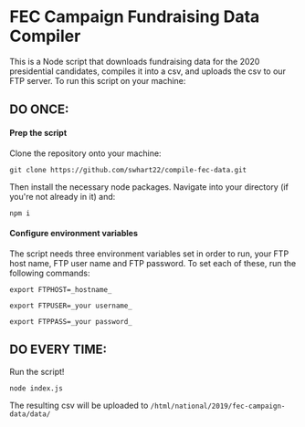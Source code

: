 # FEC Campaign Fundraising Data Compiler

This is a Node script that downloads fundraising data for the 2020 presidential candidates, compiles it into a csv, and uploads the csv to our FTP server. To run this script on your machine:

## DO ONCE:

#### Prep the script

Clone the repository onto your machine:

`git clone https://github.com/swhart22/compile-fec-data.git`

Then install the necessary node packages. Navigate into your directory (if you're not already in it) and:

`npm i`

#### Configure environment variables

The script needs three environment variables set in order to run, your FTP host name, FTP user name and FTP password. To set each of these, run the following commands:

`export FTPHOST=_hostname_`

`export FTPUSER=_your username_`

`export FTPPASS=_your password_`

## DO EVERY TIME:

Run the script!

`node index.js`

The resulting csv will be uploaded to `/html/national/2019/fec-campaign-data/data/`



